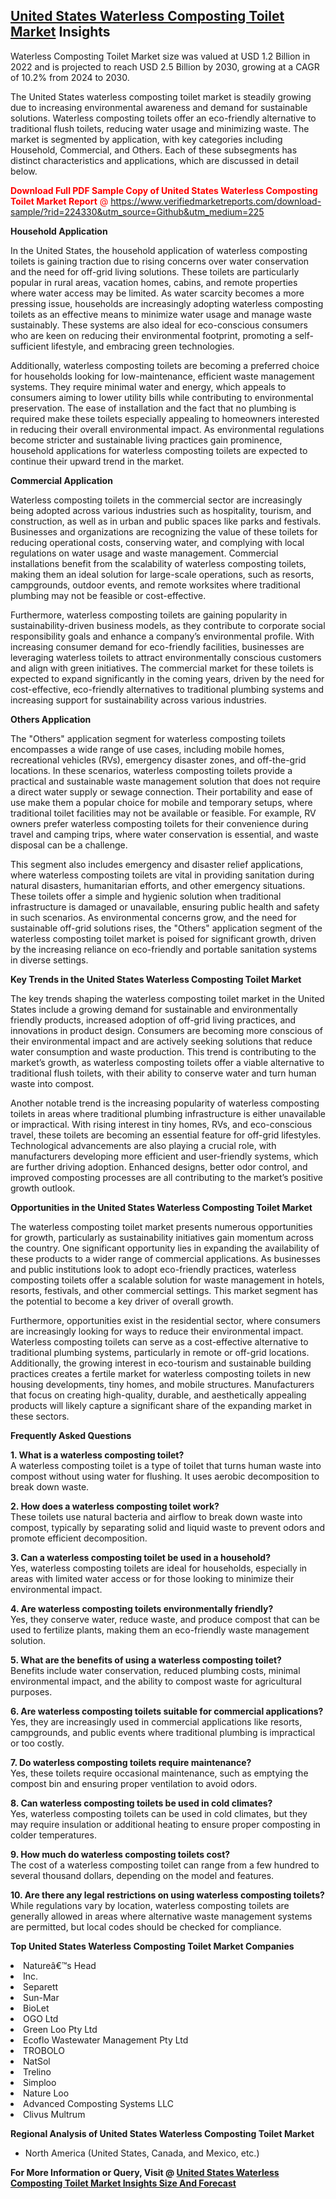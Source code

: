 <h2><a href="https://www.verifiedmarketreports.com/download-sample/?rid=224330&amp;utm_source=Github&amp;utm_medium=225" target="_blank">United States Waterless Composting Toilet Market</a> Insights</h2><p>Waterless Composting Toilet Market size was valued at USD 1.2 Billion in 2022 and is projected to reach USD 2.5 Billion by 2030, growing at a CAGR of 10.2% from 2024 to 2030.</p><p><p>The United States waterless composting toilet market is steadily growing due to increasing environmental awareness and demand for sustainable solutions. Waterless composting toilets offer an eco-friendly alternative to traditional flush toilets, reducing water usage and minimizing waste. The market is segmented by application, with key categories including Household, Commercial, and Others. Each of these subsegments has distinct characteristics and applications, which are discussed in detail below.</p> <p><p><span class=""><span style="color: #ff0000;"><strong>Download Full PDF Sample Copy of United States Waterless Composting Toilet Market Report</strong> @ </span><a href="https://www.verifiedmarketreports.com/download-sample/?rid=224330&amp;utm_source=Github&amp;utm_medium=225" target="_blank">https://www.verifiedmarketreports.com/download-sample/?rid=224330&amp;utm_source=Github&amp;utm_medium=225</a></span></p></p> <p><strong>Household Application</strong></p> <p>In the United States, the household application of waterless composting toilets is gaining traction due to rising concerns over water conservation and the need for off-grid living solutions. These toilets are particularly popular in rural areas, vacation homes, cabins, and remote properties where water access may be limited. As water scarcity becomes a more pressing issue, households are increasingly adopting waterless composting toilets as an effective means to minimize water usage and manage waste sustainably. These systems are also ideal for eco-conscious consumers who are keen on reducing their environmental footprint, promoting a self-sufficient lifestyle, and embracing green technologies.</p> <p>Additionally, waterless composting toilets are becoming a preferred choice for households looking for low-maintenance, efficient waste management systems. They require minimal water and energy, which appeals to consumers aiming to lower utility bills while contributing to environmental preservation. The ease of installation and the fact that no plumbing is required make these toilets especially appealing to homeowners interested in reducing their overall environmental impact. As environmental regulations become stricter and sustainable living practices gain prominence, household applications for waterless composting toilets are expected to continue their upward trend in the market.</p> <p><strong>Commercial Application</strong></p> <p>Waterless composting toilets in the commercial sector are increasingly being adopted across various industries such as hospitality, tourism, and construction, as well as in urban and public spaces like parks and festivals. Businesses and organizations are recognizing the value of these toilets for reducing operational costs, conserving water, and complying with local regulations on water usage and waste management. Commercial installations benefit from the scalability of waterless composting toilets, making them an ideal solution for large-scale operations, such as resorts, campgrounds, outdoor events, and remote worksites where traditional plumbing may not be feasible or cost-effective.</p> <p>Furthermore, waterless composting toilets are gaining popularity in sustainability-driven business models, as they contribute to corporate social responsibility goals and enhance a company’s environmental profile. With increasing consumer demand for eco-friendly facilities, businesses are leveraging waterless toilets to attract environmentally conscious customers and align with green initiatives. The commercial market for these toilets is expected to expand significantly in the coming years, driven by the need for cost-effective, eco-friendly alternatives to traditional plumbing systems and increasing support for sustainability across various industries.</p> <p><strong>Others Application</strong></p> <p>The "Others" application segment for waterless composting toilets encompasses a wide range of use cases, including mobile homes, recreational vehicles (RVs), emergency disaster zones, and off-the-grid locations. In these scenarios, waterless composting toilets provide a practical and sustainable waste management solution that does not require a direct water supply or sewage connection. Their portability and ease of use make them a popular choice for mobile and temporary setups, where traditional toilet facilities may not be available or feasible. For example, RV owners prefer waterless composting toilets for their convenience during travel and camping trips, where water conservation is essential, and waste disposal can be a challenge.</p> <p>This segment also includes emergency and disaster relief applications, where waterless composting toilets are vital in providing sanitation during natural disasters, humanitarian efforts, and other emergency situations. These toilets offer a simple and hygienic solution when traditional infrastructure is damaged or unavailable, ensuring public health and safety in such scenarios. As environmental concerns grow, and the need for sustainable off-grid solutions rises, the "Others" application segment of the waterless composting toilet market is poised for significant growth, driven by the increasing reliance on eco-friendly and portable sanitation systems in diverse settings.</p> <p><strong>Key Trends in the United States Waterless Composting Toilet Market</strong></p> <p>The key trends shaping the waterless composting toilet market in the United States include a growing demand for sustainable and environmentally friendly products, increased adoption of off-grid living practices, and innovations in product design. Consumers are becoming more conscious of their environmental impact and are actively seeking solutions that reduce water consumption and waste production. This trend is contributing to the market’s growth, as waterless composting toilets offer a viable alternative to traditional flush toilets, with their ability to conserve water and turn human waste into compost.</p> <p>Another notable trend is the increasing popularity of waterless composting toilets in areas where traditional plumbing infrastructure is either unavailable or impractical. With rising interest in tiny homes, RVs, and eco-conscious travel, these toilets are becoming an essential feature for off-grid lifestyles. Technological advancements are also playing a crucial role, with manufacturers developing more efficient and user-friendly systems, which are further driving adoption. Enhanced designs, better odor control, and improved composting processes are all contributing to the market’s positive growth outlook.</p> <p><strong>Opportunities in the United States Waterless Composting Toilet Market</strong></p> <p>The waterless composting toilet market presents numerous opportunities for growth, particularly as sustainability initiatives gain momentum across the country. One significant opportunity lies in expanding the availability of these products to a wider range of commercial applications. As businesses and public institutions look to adopt eco-friendly practices, waterless composting toilets offer a scalable solution for waste management in hotels, resorts, festivals, and other commercial settings. This market segment has the potential to become a key driver of overall growth.</p> <p>Furthermore, opportunities exist in the residential sector, where consumers are increasingly looking for ways to reduce their environmental impact. Waterless composting toilets can serve as a cost-effective alternative to traditional plumbing systems, particularly in remote or off-grid locations. Additionally, the growing interest in eco-tourism and sustainable building practices creates a fertile market for waterless composting toilets in new housing developments, tiny homes, and mobile structures. Manufacturers that focus on creating high-quality, durable, and aesthetically appealing products will likely capture a significant share of the expanding market in these sectors.</p> <p><strong>Frequently Asked Questions</strong></p> <p><strong>1. What is a waterless composting toilet?</strong><br> A waterless composting toilet is a type of toilet that turns human waste into compost without using water for flushing. It uses aerobic decomposition to break down waste.</p> <p><strong>2. How does a waterless composting toilet work?</strong><br> These toilets use natural bacteria and airflow to break down waste into compost, typically by separating solid and liquid waste to prevent odors and promote efficient decomposition.</p> <p><strong>3. Can a waterless composting toilet be used in a household?</strong><br> Yes, waterless composting toilets are ideal for households, especially in areas with limited water access or for those looking to minimize their environmental impact.</p> <p><strong>4. Are waterless composting toilets environmentally friendly?</strong><br> Yes, they conserve water, reduce waste, and produce compost that can be used to fertilize plants, making them an eco-friendly waste management solution.</p> <p><strong>5. What are the benefits of using a waterless composting toilet?</strong><br> Benefits include water conservation, reduced plumbing costs, minimal environmental impact, and the ability to compost waste for agricultural purposes.</p> <p><strong>6. Are waterless composting toilets suitable for commercial applications?</strong><br> Yes, they are increasingly used in commercial applications like resorts, campgrounds, and public events where traditional plumbing is impractical or too costly.</p> <p><strong>7. Do waterless composting toilets require maintenance?</strong><br> Yes, these toilets require occasional maintenance, such as emptying the compost bin and ensuring proper ventilation to avoid odors.</p> <p><strong>8. Can waterless composting toilets be used in cold climates?</strong><br> Yes, waterless composting toilets can be used in cold climates, but they may require insulation or additional heating to ensure proper composting in colder temperatures.</p> <p><strong>9. How much do waterless composting toilets cost?</strong><br> The cost of a waterless composting toilet can range from a few hundred to several thousand dollars, depending on the model and features.</p> <p><strong>10. Are there any legal restrictions on using waterless composting toilets?</strong><br> While regulations vary by location, waterless composting toilets are generally allowed in areas where alternative waste management systems are permitted, but local codes should be checked for compliance.</p></p><p><strong>Top United States Waterless Composting Toilet Market Companies</strong></p><div data-test-id=""><p><li>Natureâ€™s Head</li><li> Inc.</li><li> Separett</li><li> Sun-Mar</li><li> BioLet</li><li> OGO Ltd</li><li> Green Loo Pty Ltd</li><li> Ecoflo Wastewater Management Pty Ltd</li><li> TROBOLO</li><li> NatSol</li><li> Trelino</li><li> Simploo</li><li> Nature Loo</li><li> Advanced Composting Systems LLC</li><li> Clivus Multrum</li></p><div><strong>Regional Analysis of&nbsp;United States Waterless Composting Toilet Market</strong></div><ul><li dir="ltr"><p dir="ltr">North America&nbsp;(United States, Canada, and Mexico, etc.)</p></li></ul><p><strong>For More Information or Query, Visit @&nbsp;</strong><strong><a href="https://www.verifiedmarketreports.com/product/waterless-composting-toilet-market/?utm_source=Github&amp;utm_medium=225" target="_blank">United States Waterless Composting Toilet Market Insights Size And Forecast</a></strong></p></div>
